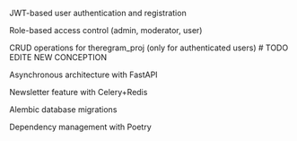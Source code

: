 JWT-based user authentication and registration

Role-based access control (admin, moderator, user)

CRUD operations for theregram_proj (only for authenticated users) # TODO EDITE NEW CONCEPTION

Asynchronous architecture with FastAPI

Newsletter feature with Celery+Redis

Alembic database migrations

Dependency management with Poetry
